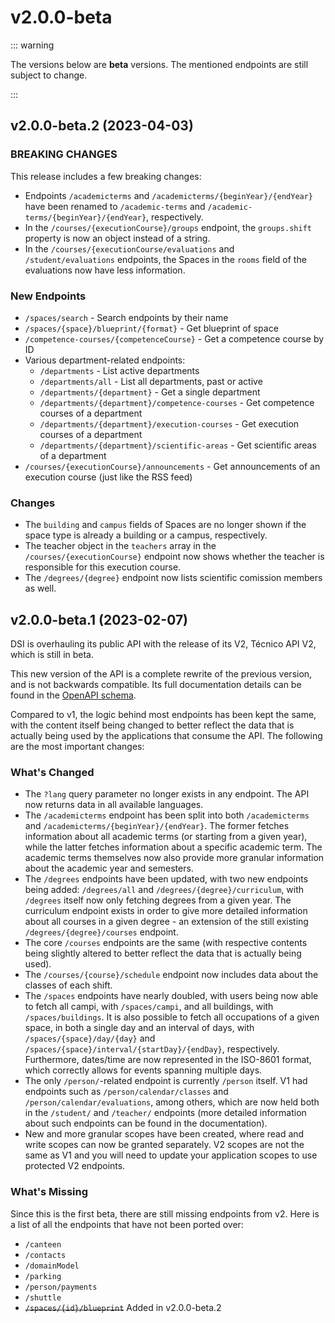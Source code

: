 # v2.0.0-beta

::: warning

The versions below are **beta** versions. The mentioned endpoints are still subject
to change.

:::

## v2.0.0-beta.2 (2023-04-03)

### BREAKING CHANGES

This release includes a few breaking changes:

- Endpoints `/academicterms` and `/academicterms/{beginYear}/{endYear}` have been renamed to
  `/academic-terms` and `/academic-terms/{beginYear}/{endYear}`, respectively.
- In the `/courses/{executionCourse}/groups` endpoint, the `groups.shift` property is now an object instead of a string.
- In the `/courses/{executionCourse/evaluations` and `/student/evaluations` endpoints, the Spaces in the `rooms` field
  of the evaluations now have less information.

### New Endpoints

- `/spaces/search` - Search endpoints by their name
- `/spaces/{space}/blueprint/{format}` - Get blueprint of space
- `/competence-courses/{competenceCourse}` - Get a competence course by ID
- Various department-related endpoints:
  - `/departments` - List active departments
  - `/departments/all` - List all departments, past or active
  - `/departments/{department}` - Get a single department
  - `/departments/{department}/competence-courses` - Get competence courses of a department
  - `/departments/{department}/execution-courses` - Get execution courses of a department
  - `/departments/{department}/scientific-areas` - Get scientific areas of a department
- `/courses/{executionCourse}/announcements` - Get announcements of an execution course (just like the RSS feed)

### Changes

- The `building` and `campus` fields of Spaces are no longer shown if the space type is already a
  building or a campus, respectively.
- The teacher object in the `teachers` array in the `/courses/{executionCourse}` endpoint now shows whether
  the teacher is responsible for this execution course.
- The `/degrees/{degree}` endpoint now lists scientific comission members as well.

## v2.0.0-beta.1 (2023-02-07)

DSI is overhauling its public API with the release of its V2, Técnico API V2,
which is still in beta.

This new version of the API is a complete rewrite of the previous version, and is not
backwards compatible. Its full documentation details can be found in
the [OpenAPI schema](../../openapi/v2).

Compared to v1, the logic behind most endpoints has been kept the same, with the content itself being
changed to better reflect the data that is actually being used by the applications that
consume the API. The following are the most important changes:

### What's Changed

- The `?lang` query parameter no longer exists in any endpoint.
  The API now returns data in all available languages.
- The `/academicterms` endpoint has been split into both `/academicterms` and
  `/academicterms/{beginYear}/{endYear}`. The former fetches information about all
  academic terms (or starting from a given year), while the latter fetches information
  about a specific academic term. The academic terms themselves now also provide
  more granular information about the academic year and semesters.
- The `/degrees` endpoints have been updated, with two new endpoints being added:
  `/degrees/all` and `/degrees/{degree}/curriculum`, with `/degrees` itself now only
  fetching degrees from a given year. The curriculum endpoint exists in order to
  give more detailed information about all courses in a given degree - an extension
  of the still existing `/degrees/{degree}/courses` endpoint.
- The core `/courses` endpoints are the same (with respective contents being slightly
  altered to better reflect the data that is actually being used).
- The `/courses/{course}/schedule` endpoint now includes data about the classes of
  each shift.
- The `/spaces` endpoints have nearly doubled, with users being now able to fetch all campi,
  with `/spaces/campi`, and all buildings, with `/spaces/buildings`. It is also
  possible to fetch all occupations of a given space, in both a single day and an
  interval of days, with `/spaces/{space}/day/{day}` and
  `/spaces/{space}/interval/{startDay}/{endDay}`, respectively.
  Furthermore, dates/time are now represented in the ISO-8601 format, which
  correctly allows for events spanning multiple days.
- The only `/person/`-related endpoint is currently `/person` itself. V1 had endpoints
  such as `/person/calendar/classes` and `/person/calendar/evaluations`, among others,
  which are now held both in the `/student/` and `/teacher/` endpoints (more detailed
  information about such endpoints can be found in the documentation).
- New and more granular scopes have been created, where read and write scopes
  can now be granted separately. V2 scopes are not the same as V1 and you will
  need to update your application scopes to use protected V2 endpoints.

### What's Missing

Since this is the first beta, there are still missing endpoints from v2.
Here is a list of all the endpoints that have not been ported over:

- `/canteen`
- `/contacts`
- `/domainModel`
- `/parking`
- `/person/payments`
- `/shuttle`
- ~~`/spaces/{id}/blueprint`~~ Added in v2.0.0-beta.2
